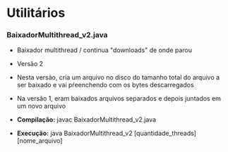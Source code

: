 # Utilitários

### BaixadorMultithread_v2.java
* Baixador multithread / continua "downloads" de onde parou
* Versão 2
* Nesta versão, cria um arquivo no disco do tamanho total do arquivo a ser baixado e vai pŕeenchendo com os bytes descarregados
* Na versão 1, eram baixados arquivos separados e depois juntados em um novo arquivo

* <b>Compilação:</b> javac BaixadorMultithread_v2.java
* <b>Execução:</b> java BaixadorMultithread_v2 [quantidade_threads] [nome_arquivo]
